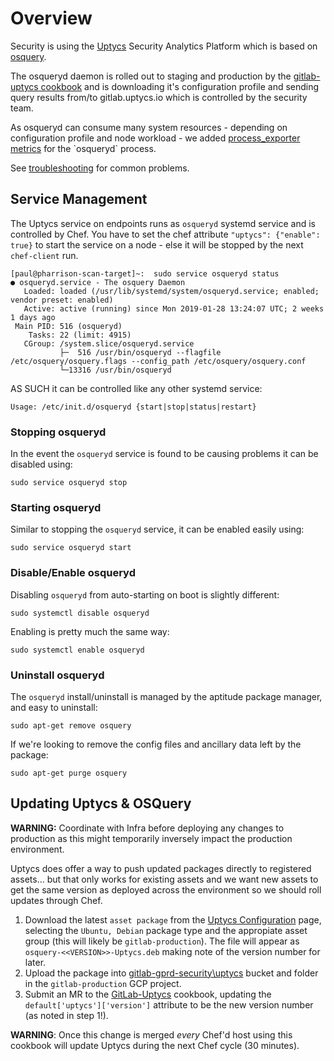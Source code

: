 # Overview

Security is using the [Uptycs](https://www.uptycs.com/) Security Analytics Platform which is based on [osquery](https://osquery.io/).

The osqueryd daemon is rolled out to staging and production by the [gitlab-uptycs cookbook](https://gitlab.com/gitlab-cookbooks/gitlab-uptycs) and is downloading it's configuration profile and sending query results from/to gitlab.uptycs.io which is controlled by the security team.

As osqueryd can consume many system resources - depending on configuration profile and node workload - we added [process_exporter metrics](https://prometheus.gprd.gitlab.net/graph?g0.range_input=30m&g0.expr=rate(namedprocess_namegroup_cpu_user_seconds_total%7Bgroupname%3D%22osqueryd%22%7D%5B5m%5D)&g0.tab=0) for the `osqueryd` process.

See [troubleshooting](../troubleshooting/uptycs_osqueryd.md) for common problems.

## Service Management

The Uptycs service on endpoints runs as `osqueryd` systemd service and is controlled by Chef. You have to set the chef attribute
`"uptycs": {"enable": true}` to start the service on a node - else it will be stopped by the next `chef-client` run.

```
[paul@pharrison-scan-target]~:  sudo service osqueryd status
● osqueryd.service - The osquery Daemon
   Loaded: loaded (/usr/lib/systemd/system/osqueryd.service; enabled; vendor preset: enabled)
   Active: active (running) since Mon 2019-01-28 13:24:07 UTC; 2 weeks 1 days ago
 Main PID: 516 (osqueryd)
    Tasks: 22 (limit: 4915)
   CGroup: /system.slice/osqueryd.service
           ├─  516 /usr/bin/osqueryd --flagfile /etc/osquery/osquery.flags --config_path /etc/osquery/osquery.conf
           └─13316 /usr/bin/osqueryd
```

AS SUCH it can be controlled like any other systemd service:

```
Usage: /etc/init.d/osqueryd {start|stop|status|restart}
```

### Stopping osqueryd

In the event the `osqueryd` service is found to be causing problems it can be disabled using:

```
sudo service osqueryd stop
```

### Starting osqueryd

Similar to stopping the `osqueryd` service, it can be enabled easily using:

```
sudo service osqueryd start
```

### Disable/Enable osqueryd

Disabling `osqueryd` from auto-starting on boot is slightly different:

```
sudo systemctl disable osqueryd
```

Enabling is pretty much the same way:

```
sudo systemctl enable osqueryd
```

### Uninstall osqueryd

The `osqueryd` install/uninstall is managed by the aptitude package manager, and easy to uninstall:

```
sudo apt-get remove osquery
```

If we're looking to remove the config files and ancillary data left by the package:

```
sudo apt-get purge osquery
```

## Updating Uptycs & OSQuery

**WARNING:** Coordinate with Infra before deploying any changes to production as this might temporarily inversely impact the production environment.  

Uptycs does offer a way to push updated packages directly to registered assets... but that only works for existing assets and we want new assets to get the same version as deployed across the environment so we should roll updates through Chef.

1. Download the latest `asset package` from the [Uptycs Configuration](https://gitlab.uptycs.io/ui/config) page, selecting the `Ubuntu, Debian` package type and the appropiate asset group (this will likely be `gitlab-production`).  The file will appear as `osquery-<<VERSION>>-Uptycs.deb` making note of the version number for later.
1. Upload the package into [gitlab-gprd-security\uptycs](https://console.cloud.google.com/storage/browser/gitlab-gprd-security/uptycs/?project=gitlab-production) bucket and folder in the `gitlab-production` GCP project.
1. Submit an MR to the [GitLab-Uptycs](https://gitlab.com/gitlab-cookbooks/gitlab-uptycs/blob/master/attributes/default.rb) cookbook, updating the `default['uptycs']['version']` attribute to be the new version number (as noted in step 1!).

**WARNING**: Once this change is merged _every_ Chef'd host using this cookbook will update Uptycs during the next Chef cycle (30 minutes).